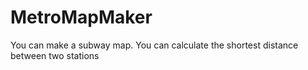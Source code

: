 # MetroMapMaker
You can make a subway map.
You can calculate the shortest distance between two stations
